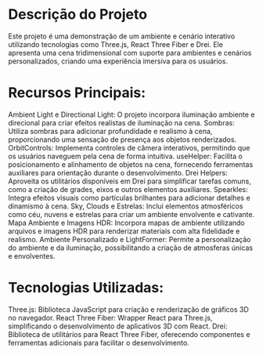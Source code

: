 # Descrição do Projeto
Este projeto é uma demonstração de um ambiente e cenário interativo utilizando tecnologias como Three.js, React Three Fiber e Drei. Ele apresenta uma cena tridimensional com suporte para ambientes e cenários personalizados, criando uma experiência imersiva para os usuários.

# Recursos Principais:
Ambient Light e Directional Light: O projeto incorpora iluminação ambiente e direcional para criar efeitos realistas de iluminação na cena.
Sombras: Utiliza sombras para adicionar profundidade e realismo à cena, proporcionando uma sensação de presença aos objetos renderizados.
OrbitControls: Implementa controles de câmera interativos, permitindo que os usuários naveguem pela cena de forma intuitiva.
useHelper: Facilita o posicionamento e alinhamento de objetos na cena, fornecendo ferramentas auxiliares para orientação durante o desenvolvimento.
Drei Helpers: Aproveita os utilitários disponíveis em Drei para simplificar tarefas comuns, como a criação de grades, eixos e outros elementos auxiliares.
Spearkles: Integra efeitos visuais como partículas brilhantes para adicionar detalhes e dinamismo à cena.
Sky, Clouds e Estrelas: Inclui elementos atmosféricos como céu, nuvens e estrelas para criar um ambiente envolvente e cativante.
Mapa Ambiente e Imagens HDR: Incorpora mapas de ambiente utilizando arquivos e imagens HDR para renderizar materiais com alta fidelidade e realismo.
Ambiente Personalizado e LightFormer: Permite a personalização do ambiente e da iluminação, possibilitando a criação de atmosferas únicas e envolventes.
# Tecnologias Utilizadas:
Three.js: Biblioteca JavaScript para criação e renderização de gráficos 3D no navegador.
React Three Fiber: Wrapper React para Three.js, simplificando o desenvolvimento de aplicativos 3D com React.
Drei: Biblioteca de utilitários para React Three Fiber, oferecendo componentes e ferramentas adicionais para facilitar o desenvolvimento.
